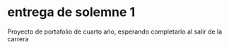 <head>
<h1> entrega de solemne 1 </h1>
</head>

<body>
<p> Proyecto de portafolio de cuarto año, esperando completarlo al salir de la carrera </p>
</body>

 <!--Profe la estoy pasando pesimo con esto -->
